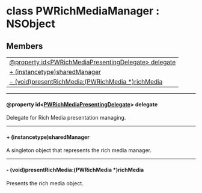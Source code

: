 
# <a name="heading"></a>class PWRichMediaManager : NSObject  

## Members  

<table>
	<tr>
		<td><a href="#1a65042870d8e1dfe3379e0388f4445de5">@property id&lt;PWRichMediaPresentingDelegate&gt; delegate</a></td>
	</tr>
	<tr>
		<td><a href="#1acfeecba381e57e6e1fc3fef93d98c523">+ (instancetype)sharedManager</a></td>
	</tr>
	<tr>
		<td><a href="#1a93601cf8b2fa3b6387da0b245a7794a7">- (void)presentRichMedia:(PWRichMedia *)richMedia</a></td>
	</tr>
</table>


----------  
  

#### <a name="1a65042870d8e1dfe3379e0388f4445de5"></a>@property id&lt;<a href="PWRichMediaPresentingDelegate-p.md">PWRichMediaPresentingDelegate</a>&gt; delegate  
Delegate for Rich Media presentation managing. 

----------  
  

#### <a name="1acfeecba381e57e6e1fc3fef93d98c523"></a>+ (instancetype)sharedManager  
A singleton object that represents the rich media manager. 

----------  
  

#### <a name="1a93601cf8b2fa3b6387da0b245a7794a7"></a>- (void)presentRichMedia:(PWRichMedia \*)richMedia  
Presents the rich media object. 